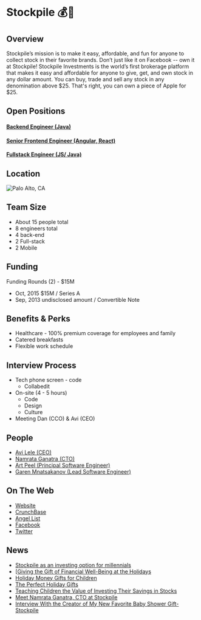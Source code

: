 # Stockpile 💰🎁

## Overview
Stockpile’s mission is to make it easy, affordable, and fun for anyone to collect stock in their favorite brands. Don’t just like it on Facebook -- own it at Stockpile! Stockpile Investments is the world’s first brokerage platform that makes it easy and affordable for anyone to give, get, and own stock in any dollar amount. You can buy, trade and sell any stock in any denomination above $25. That's right, you can own a piece of Apple for $25.

## Open Positions
#### [Backend Engineer (Java)](https://github.com/the31337/jobs/blob/master/stockpile/backend-engineer-java.md)
#### [Senior Frontend Engineer (Angular, React)](https://github.com/the31337/jobs/blob/master/stockpile/senior-frontend-engineer-angular-react.md)
#### [Fullstack Engineer (JS/ Java)](https://github.com/the31337/jobs/blob/master/stockpile/fullstack-engineer-js-java.md)

## Location
![Palo Alto, CA](https://maps.googleapis.com/maps/api/staticmap?center=Palo+Alto,+CA&zoom=13&scale=false&size=600x300&maptype=roadmap&format=png&visual_refresh=true)

## Team Size
+ About 15 people total
+ 8 engineers total
+ 4 back-end
+ 2 Full-stack
+ 2 Mobile

## Funding
Funding Rounds (2) - $15M
+ Oct, 2015	$15M / Series A  
+ Sep, 2013	undisclosed amount / Convertible Note  

## Benefits & Perks
+ Healthcare - 100% premium coverage for employees and family
+ Catered breakfasts
+ Flexible work schedule

## Interview Process
+ Tech phone screen - code
  + Collabedit
+ On-site (4 - 5 hours)
  + Code
  + Design
  + Culture
+ Meeting Dan (CCO) & Avi (CEO)

## People
+ [Avi Lele (CEO)](https://www.linkedin.com/in/avi-lele-34a1878)
+ [Namrata Ganatra (CTO)](https://www.linkedin.com/in/namrata-ganatra-67724aa)
+ [Art Peel (Principal Software Engineer)](https://www.linkedin.com/in/artpeel)
+ [Garen Mnatsakanov (Lead Software Engineer)](https://www.linkedin.com/in/-mnatsakanov)

## On The Web
+ [Website](http://stockpile.com)
+ [CrunchBase](https://www.crunchbase.com/organization/stockpile)
+ [Angel List](https://angel.co/stockpile-2)
+ [Facebook](https://www.facebook.com/Stockpile-1616175365328161)
+ [Twitter](https://twitter.com/stockpile)

## News
+ [Stockpile as an investing option for millennials](https://www.dropbox.com/s/zn41jeaxwmq413s/Stockpile.mp4?dl=0)
+ [[Giving the Gift of Financial Well-Being at the Holidays](http://www.nytimes.com/aponline/2016/11/29/us/ap-us-holiday-gifts-financial-security.html)
+ [Holiday Money Gifts for Children](http://www.huffingtonpost.com/terry-savage/holiday-money-gifts-for-c_b_13161202.html)
+ [The Perfect Holiday Gifts](https://theqgentleman.com/2016/11/holiday-gift-guide/)
+ [Teaching Children the Value of Investing Their Savings in Stocks](http://fatherhood.about.com/od/children-and-money/fl/Teaching-Children-the-Value-of-Investing-Their-Savings-in-Stocks.htm)
+ [Meet Namrata Ganatra, CTO at Stockpile](https://forbestechcouncil.com/blog/2016/10/17/meet-namrata-ganatra-cto-at-stockpile/?inf_contact_key=91fe74fbf0b7e24f7b06862b726023fe068294faa34600a45026fb46cc0bc43c)
+ [Interview With the Creator of My New Favorite Baby Shower Gift- Stockpile](http://www.huffingtonpost.com/entry/interview-with-the-creator-of-my-new-favorite-baby_us_57a147c8e4b00e7e26a07c29)
